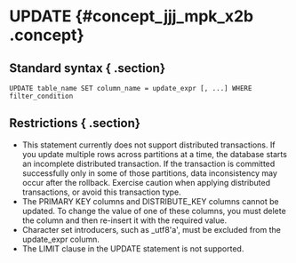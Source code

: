 # UPDATE {#concept_jjj_mpk_x2b .concept}

## Standard syntax { .section}

```
UPDATE table_name SET column_name = update_expr [, ...] WHERE filter_condition

```

## Restrictions { .section}

-   This statement currently does not support distributed transactions. If you update multiple rows across partitions at a time, the database starts an incomplete distributed transaction. If the transaction is committed successfully only in some of those partitions, data inconsistency may occur after the rollback. Exercise caution when applying distributed transactions, or avoid this transaction type.
-   The PRIMARY KEY columns and DISTRIBUTE\_KEY columns cannot be updated. To change the value of one of these columns, you must delete the column and then re-insert it with the required value.
-   Character set introducers, such as \_utf8'a', must be excluded from the update\_expr column.
-   The LIMIT clause in the UPDATE statement is not supported.

